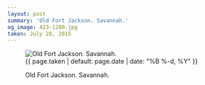 ```yaml
---
layout: post
summary: 'Old Fort Jackson. Savannah.'
og_image: 423-1280.jpg
taken: July 28, 2015
---
```


<figure class="post" data-src="{{ site.assets_url }}/{{ page.og_image }}">
<img alt="Old Fort Jackson. Savannah." sizes="(min-width: 700px) 50vw, calc(100vw - 2rem)" src="{{ site.assets_url }}/423-640.jpg" srcset="{{ site.assets_url }}/423-1280.jpg 1280w, {{ site.assets_url }}/423-960.jpg 960w, {{ site.assets_url }}/423-640.jpg 640w, {{ site.assets_url }}/423-320.jpg 320w"/>
<figcaption>
<time>{{ page.taken | default: page.date | date: "%B %-d, %Y" }}</time>
<p>Old Fort Jackson. Savannah.</p>
</figcaption>
</figure>
